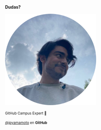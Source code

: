 **Dudas?**

<img height="300px" alt="Gwen's profile picture" src="img/png/profile.png"/>

<small>GitHub Campus Expert 🚩</small>

<small>[@jpyamamoto] en **GitHub**</small>

[@jpyamamoto]: https://GitHub.com/jpyamamoto
